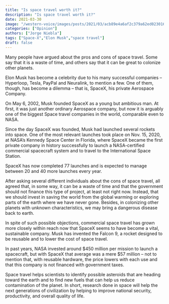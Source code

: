 ```yaml
---
title: "Is space travel worth it?"
description: "Is space travel worth it?"
date: 2021-03-30
image: "/western-voice/images/posts/2021/03/acb89e4a6af2c379a62ed023016a827b.png"
categories: ["Opinion"]
authors: ["Jorge Niebla"]
tags: ["Space-X","Elon Musk","space travel"]
draft: false
---
```

Many people have argued about the pros and cons of space travel. Some say that it is a waste of time, and others say that it can be great to colonize other planets.

Elon Musk has become a celebrity due to his many successful companies – Hyperloop, Tesla, PayPal and Neuralink, to mention a few. One of them, though, has become a dilemma – that is, SpaceX, his private Aerospace Company.

On May 6, 2002, Musk founded SpaceX as a young but ambitious man. At first, it was just another ordinary Aerospace company, but now it is arguably one of the biggest Space travel companies in the world, comparable even to NASA.

Since the day SpaceX was founded, Musk had launched several rockets into space. One of the most relevant launches took place on Nov. 15, 2020, at NASA’s Kennedy Space Center in Florida, where SpaceX became the first private company in history successfully to launch a NASA-certified commercial spacecraft system and to travel to the International Space Station.

SpaceX has now completed 77 launches and is expected to manage between 20 and 40 more launches every year.

After asking several different individuals about the cons of space travel, all agreed that, in some way, it can be a waste of time and that the government should not finance this type of project, at least not right now. Instead, that we should invest in saving the world from the global warming or exploring parts of the earth where we have never gone. Besides, in colonizing other planets with unknown characteristics, we may bring a dangerous disease back to earth.

In spite of such possible objections, commercial space travel has grown more closely within reach now that SpaceX seems to have become a vital, sustainable company. Musk has invented the Falcon 9, a rocket designed to be reusable and to lower the cost of space travel.

In past years, NASA invested around $450 million per mission to launch a spacecraft, but with SpaceX that average was a mere $57 million – not to mention that, with reusable hardware, the price lowers with each use and that this company is not financed with government taxes.

Space travel helps scientists to identify possible asteroids that are heading toward the earth and to find new fuels that can help us reduce contamination of the planet. In short, research done in space will help the next generations of civilization by helping to improve national security, productivity, and overall quality of life.